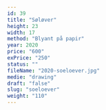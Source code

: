 ```yaml
---
id: 39
title: "Søløver"
height: 23
width: 17
method: "Blyant på papir"
year: 2020
price: "600"
exPrice: "250"
status: ""
fileName: "2020-soeloever.jpg"
medie: "drawing"
draft: "false"
slug: "soeloever"
weight: "110"
---
```

